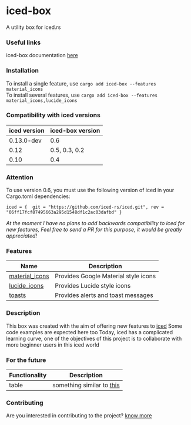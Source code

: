 # iced-box
A utility box for iced.rs

### Useful links
iced-box documentation [here](https://docs.rs/iced-box/latest/iced_box/)

### Installation
To install a single feature, use ```cargo add iced-box --features material_icons```\
To install several features, use ```cargo add iced-box --features material_icons,lucide_icons``` 

### Compatibility with iced versions
| **iced** version | **iced-box** version |
| --- |----------------------|
| 0.13.0-dev | 0.6                  | 
| 0.12 | 0.5, 0.3, 0.2        |
| 0.10 | 0.4                  |

### Attention
To use version 0.6, you must use the following version of iced in your Cargo.toml dependencies:
```
iced = {  git = "https://github.com/iced-rs/iced.git", rev = "06ff17fcf87495663a295d1548df1c2ac03dafbd" }
```
*At the moment I have no plans to add backwards compatibility to iced for new features,
Feel free to send a PR for this purpose, it would be greatly appreciated!*

### Features
| Name | Description |
| --- | --- |
| [material_icons](https://docs.rs/iced-box/latest/iced_box/icon/material) | Provides Google Material style icons  |
| [lucide_icons](https://docs.rs/iced-box/latest/iced_box/icon/lucide) | Provides Lucide style icons |
| [toasts](https://docs.rs/iced-box/latest/iced_box/toasts) | Provides alerts and toast messages |

### Description
This box was created with the aim of offering new features to [iced](https://iced.rs)
Some code examples are expected here too
Today, iced has a complicated learning curve, one of the objectives of this project is to collaborate with more beginner users in this iced world


### For the future
| Functionality | Description |
| --- | --- |
| table | something similar to [this](https://getbootstrap.com/docs/4.0/content/tables/) |


### Contributing
Are you interested in contributing to the project? [know more](CONTRIBUTING.md) 
